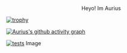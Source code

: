 <div align="center">
 Heyo! Im Aurius
</div>

[![trophy](https://github-profile-trophy.vercel.app/?username=1Aurius)](https://github.com/ryo-ma/github-profile-trophy)

[![Aurius's github activity graph](https://github-readme-activity-graph.vercel.app/graph?username=1Aurius&custom_title=This%20is%20a%20title&hide_border=true&radius=16&theme=react&area=false)](https://github.com/ashutosh00710/github-readme-activity-graph)



[![tests](https://github.com/timbrel/GitSavvy/actions/workflows/lint.yml/badge.svg)](https://github.com/timbrel/GitSavvy/actions/workflows/lint.yml)
Image
